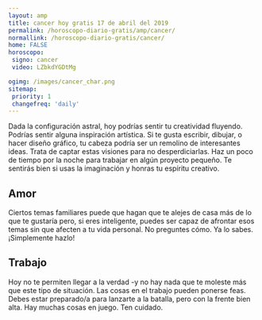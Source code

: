 ```yaml
---
layout: amp
title: cancer hoy gratis 17 de abril del 2019 
permalink: /horoscopo-diario-gratis/amp/cancer/
normallink: /horoscopo-diario-gratis/cancer/
home: FALSE
horoscopo:
 signo: cancer
 video: LZbkdYGDtMg

ogimg: /images/cancer_char.png
sitemap:
 priority: 1
 changefreq: 'daily'
---
```



Dada la configuración astral, hoy podrías sentir tu creatividad fluyendo. Podrías sentir alguna inspiración artística. Si te gusta escribir, dibujar, o hacer diseño gráfico, tu cabeza podría ser un remolino de interesantes ideas. Trata de captar estas visiones para no desperdiciarlas. Haz un poco de tiempo por la noche para trabajar en algún proyecto pequeño. Te sentirás bien si usas la imaginación y honras tu espíritu creativo.

## Amor

Ciertos temas familiares puede que hagan que te alejes de casa más de lo que te gustaría pero, si eres inteligente, puedes ser capaz de afrontar esos temas sin que afecten a tu vida personal. No preguntes cómo. Ya lo sabes. ¡Simplemente hazlo!

## Trabajo

Hoy no te permiten llegar a la verdad -y no hay nada que te moleste más que este tipo de situación. Las cosas en el trabajo pueden ponerse feas. Debes estar preparado/a para lanzarte a la batalla, pero con la frente bien alta. Hay muchas cosas en juego. Ten cuidado.